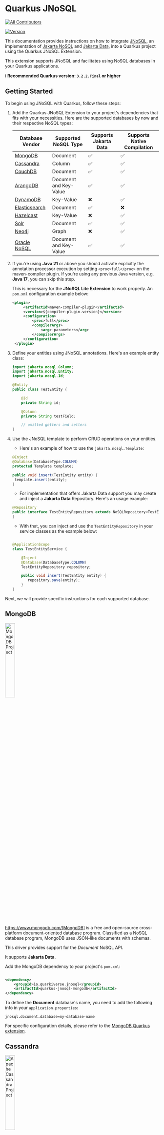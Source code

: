 # Quarkus JNoSQL

<!-- ALL-CONTRIBUTORS-BADGE:START - Do not remove or modify this section -->
[![All Contributors](https://img.shields.io/badge/all_contributors-2-orange.svg?style=flat-square)](#contributors-)
<!-- ALL-CONTRIBUTORS-BADGE:END -->

[![Version](https://img.shields.io/maven-central/v/io.quarkiverse.jnosql/quarkus-jnosql-core?logo=apache-maven&style=flat-square)](https://search.maven.org/artifact/io.quarkiverse.jnosql/quarkus-jnosql-core)

This documentation provides instructions on how to integrate [JNoSQL](https://www.jnosql.org/), an implementation of [Jakarta NoSQL](https://jakarta.ee/specifications/nosql/) and [Jakarta Data](https://jakarta.ee/specifications/data/), into a Quarkus project using the Quarkus JNoSQL Extension. 

This extension supports JNoSQL and facilitates using NoSQL databases in your Quarkus applications.

:information_source: **Recommended Quarkus version: `3.2.2.Final` or higher**

## Getting Started

To begin using JNoSQL with Quarkus, follow these steps:

1. Add the Quarkus JNoSQL Extension to your project's dependencies that fits with your necessities. Here are the supported
   databases by now and their respective NoSQL types:

   | Database Vendor                 | Supported NoSQL Type   | Supports Jakarta Data     | Supports Native Compilation | 
   |---------------------------------|------------------------|---------------------------| -------------------------- |
   | [MongoDB](#mongodb)             | Document               | ✅                         | ✅                          |
   | [Cassandra](#cassandra)         | Column                 | ✅                         | ✅                          |
   | [CouchDB](#couchdb)             | Document               | ✅                         | ✅                          |
   | [ArangoDB](#arangodb)           | Document and Key-Value | ✅                         | ✅                          |
   | [DynamoDB](#dynamodb)           | Key-Value              | ❌                         | ✅                          |
   | [Elasticsearch](#elasticsearch) | Document               | ✅                         | ❌                          | 
   | [Hazelcast](#hazelcast)         | Key-Value              | ❌                         | ✅                          |
   | [Solr](#solr)                   | Document               | ✅                         | ✅                          |
   | [Neo4j](#neo4j)                 | Graph                  | ❌                          | ✅                          |
   | [Oracle NoSQL](#oracle-nosql)   | Document and Key-Value | ✅                          | ✅                          |


2. If you're using **Java 21** or above you should activate explicitly the annotation processor execution by setting `<proc>full</proc>` on the maven-compiler plugin. If you're using any previous Java version, e.g. **Java 17**, you can skip this step.
   
   This is necessary for the **JNoSQL Lite Extension** to work properly. An `pom.xml` configuration example below:

   ```xml
   <plugin>
        <artifactId>maven-compiler-plugin</artifactId>
        <version>${compiler-plugin.version}</version>
        <configuration>
            <proc>full</proc>
            <compilerArgs>
                <arg>-parameters</arg>
            </compilerArgs>
        </configuration>
    </plugin>
   ```

3. Define your entities using JNoSQL annotations. Here's an example entity class:

   ```java
   import jakarta.nosql.Column;
   import jakarta.nosql.Entity;
   import jakarta.nosql.Id;

   @Entity
   public class TestEntity {

       @Id
       private String id;

       @Column
       private String testField;
   
       // omitted getters and setters
   }
   ```

4. Use the JNoSQL template to perform CRUD operations on your entities.

   * Here's an example of how to use the `jakarta.nosql.Template`:
   
   ```java
   @Inject
   @Database(DatabaseType.COLUMN)
   protected Template template;

   public void insert(TestEntity entity) {
    template.insert(entity);
   }
   ```
   
   * For implementation that offers Jakarta Data support you may create and inject a **Jakarta Data** Repository. Here's an usage example:

   ```java
   @Repository
   public interface TestEntityRepository extends NoSQLRepository<TestEntity, String> {
   }
   ```

   * With that, you can inject and use the `TestEntityRepository` in your service classes as the example below: 

   ```java
   
   @ApplicationScope
   class TestEntityService {
   
       @Inject
       @Database(DatabaseType.COLUMN)
       TestEntityRepository repository;
   
       public void insert(TestEntity entity) {
          repository.save(entity);
       }
   }
   ```

Next, we will provide specific instructions for each supported database.

## MongoDB

<img src="https://jnosql.github.io/img/logos/mongodb.png" alt="MongoDB Project" align="center" width="25%" height="25%"/>

https://www.mongodb.com/[MongoDB] is a free and open-source cross-platform document-oriented database program.
Classified as a NoSQL database program, MongoDB uses JSON-like documents with schemas.

This driver provides support for the *Document* NoSQL API.

It supports **Jakarta Data**.

Add the MongoDB dependency to your project's `pom.xml`:

```xml

<dependency>
    <groupId>io.quarkiverse.jnosql</groupId>
    <artifactId>quarkus-jnosql-mongodb</artifactId>
</dependency>
```

To define the **Document** database's name, you need to add the following info in your `application.properties`:

```properties
jnosql.document.database=my-database-name
```

For specific configuration details, please refer to the [MongoDB Quarkus extension](https://quarkus.io/guides/mongodb).

## Cassandra

<img src="https://jnosql.github.io/img/logos/cassandra.png" alt="Apache Cassandra Project" align="center" width="25%" height="25%"/>

[Apache Cassandra](https://cassandra.apache.org/) is a free and open-source distributed database management system designed to handle large amounts of data across many commodity servers, providing high availability with no single point of failure.

This driver provides support for the *Column* NoSQL API.

It supports **Jakarta Data**.

Add the Cassandra dependency to your project's `pom.xml`:

```xml

<dependency>
    <groupId>io.quarkiverse.jnosql</groupId>
    <artifactId>quarkus-jnosql-cassandra</artifactId>
</dependency>
```

To define the **Column** database's name, you need to add the following info in your `application.properties`:

```properties
jnosql.column.database=my-database-name
```

Please refer to the [Cassandra Quarkus extension](https://quarkus.io/guides/cassandra) for specific configuration
details.

## ArangoDB

<img src="https://jnosql.github.io/img/logos/ArangoDB.png" alt="ArangoDB Project" align="center" width="25%" height="25%" />

[ArangoDB](https://www.arangodb.com/) is a native multi-model database with flexible data models for documents, graphs,
and key-values.
Build high performance applications using a convenient SQL-like query language or JavaScript extensions.

This extension offers support for **Document** and **Key-Value** types. Also, it provides support for **Jakarta Data** for Document NoSQL Entities.

Add the ArangoDB dependency to your project's `pom.xml`:

```xml

<dependency>
    <groupId>io.quarkiverse.jnosql</groupId>
    <artifactId>quarkus-jnosql-arangodb</artifactId>
    <version>${quarkus-jnosql.version}</version>
</dependency>
```

To define the **Key-Value** database's name, you need to add the following info in your `application.properties`:

```properties
jnosql.keyvalue.database=my-database-name
```

To define the **Document** database's name, you need to add the following info in your `application.properties`:

```properties
jnosql.document.database=my-database-name
```

For specific configuration details, please refer to
the [ArangoDB JNoSQL driver](https://github.com/eclipse/jnosql-databases#arangodb).

## DynamoDB

<img src="https://user-images.githubusercontent.com/6509926/70553550-f033b980-1b40-11ea-9192-759b3b1053b3.png" align="center" width="25%" height="25%"/>

[Amazon DynamoDB](https://aws.amazon.com/dynamodb/) is a fully managed, serverless, key-value and document NoSQL database designed to run high-performance applications at any scale. DynamoDB offers built-in security, continuous backups, automated multi-Region replication, in-memory caching, and data import and export tools.

This driver has support for two NoSQL API types: *Key-Value*.

Add the DynamoDB dependency to your project's `pom.xml`:

```xml

<dependency>
    <groupId>io.quarkiverse.jnosql</groupId>
    <artifactId>quarkus-jnosql-dynamodb</artifactId>
</dependency>
```

To define the **Key-Value** database's name, you need to add the following info in your `application.properties`:

```properties
jnosql.keyvalue.database=my-database-name
```

Please refer to
the [DynamoDB Quarkiverse extension](https://quarkiverse.github.io/quarkiverse-docs/quarkus-amazon-services/dev/amazon-dynamodb.html)
for specific configuration details.

## Hazelcast

<img src="https://jnosql.github.io/img/logos/hazelcast.svg" alt="Hazelcast Project" align="center" width="25%" height="25%"/>

[Hazelcast](https://hazelcast.com/) is an open source in-memory data grid based on Java.

This driver provides support for the *Key-Value* NoSQL API.

Add the Hazelcast dependency to your project's `pom.xml`:

```xml

<dependency>
    <groupId>io.quarkiverse.jnosql</groupId>
    <artifactId>quarkus-jnosql-hazelcast</artifactId>
</dependency>
```

To define the **Key-Value** database's name, you need to add the following info in your `application.properties`:

```properties
jnosql.keyvalue.database=my-database-name
```

Please refer to the [Quarkus Hazelcast extension](https://github.com/hazelcast/quarkus-hazelcast-client) for specific
configuration details.

## CouchDB

<img src="https://www.jnosql.org/img/logos/couchdb.png" alt="CouchDB" align="center" width="25%" height="25%"/>

The [CouchDB](https://couchdb.apache.org/) driver provides an API integration between Java and the database through a standard communication level.

This driver provides support for the *Document* NoSQL API.

It supports **Jakarta Data**.

Add the CouchDB dependency to your project's `pom.xml`:

```xml

<dependency>
    <groupId>io.quarkiverse.jnosql</groupId>
    <artifactId>quarkus-jnosql-couchdb</artifactId>
</dependency>
```

To define the **Document** database's name, you need to add the following info in your `application.properties`:

```properties
jnosql.document.database=my-database-name
```

For specific configuration details, please refer to
the [CouchDB JNoSQL driver](https://github.com/eclipse/jnosql-databases#couchdb).

## Elasticsearch

<img src="https://jnosql.github.io/img/logos/elastic.svg" alt="Elasticsearch Project" align="center" width="25%" height="25%"/>

[Elasticsearch](https://www.elastic.co/) is a search engine based on Lucene.  
It provides a distributed, multitenant-capable full-text search engine with an HTTP web interface and schema-free JSON documents.  
Elasticsearch is developed in Java and is released as open source under the terms of the Apache License. Elasticsearch is the most popular enterprise search engine followed by Apache Solr, also based on Lucene.

This driver provides support for the *Document* NoSQL API.

It supports **Jakarta Data**.

:information_source: **It does not support native compilation, unfortunately.**

Add the Elasticsearch dependency to your project's `pom.xml`:

```xml

<dependency>
    <groupId>io.quarkiverse.jnosql</groupId>
    <artifactId>quarkus-jnosql-elasticsearch</artifactId>
</dependency>
```

To define the **Document** database's name, you need to add the following info in your `application.properties`:

```properties
jnosql.document.database=my-database-name
```
Please refer to
the [Elasticsearch Quarkus extension](https://quarkus.io/guides/elasticsearch#using-the-elasticsearch-java-client) for
specific configuration details.

## Solr

<img src="https://jnosql.github.io/img/logos/solr.svg" alt="Apache Solr Project" align="center" width="20%" height="20%"/>

[Solr](https://solr.apache.org/) is an open-source enterprise-search platform, written in Java, from the Apache Lucene project.
Its major features include full-text search, hit highlighting, faceted search, real-time indexing, dynamic clustering, database integration, NoSQL features and rich document (e.g., Word, PDF) handling.
Providing distributed search and index replication, Solr is designed for scalability and fault tolerance.
Solr is widely used for enterprise search and analytics use cases and has an active development community and regular releases.

This driver provides support for the *Document* NoSQL API.

It supports **Jakarta Data**.

Add the Quarkus JNoSQL Solr dependency to your project's `pom.xml`:

```xml

<dependency>
    <groupId>io.quarkiverse.jnosql</groupId>
    <artifactId>quarkus-jnosql-solr</artifactId>
</dependency>
```

For specific configuration details, please refer to
the [Solr JNoSQL driver](https://github.com/eclipse/jnosql-databases#solr).


## Neo4j

<img src="https://jnosql.github.io/img/logos/neo4j.png" alt="Neo4J Project" align="center" width="25%" height="25%"/>

[Neo4J](https://neo4j.com/) is a highly scalable, native graph database designed to manage complex relationships in data. It enables developers to build applications that leverage the power of graph traversal, pattern matching, and high-performance querying using the **Cypher** query language.

This API provides support for **Graph** database operations, including entity persistence, query execution via Cypher, and relationship traversal.

:information_source: This extension is using the **org.eclipse.jnosql.databases:jnosql-neo4j:1.1.7-SNAPSHOT**

Add the Quarkus JNoSQL Neo4j dependency to your project's `pom.xml`:

```xml

<dependency>
    <groupId>io.quarkiverse.jnosql</groupId>
    <artifactId>quarkus-jnosql-neo4j</artifactId>
</dependency>
```

Now, you can use the `org.eclipse.jnosql.mapping.graph.GraphTemplate`, a `jakarta.nosql.Template` specialized interface, to perform CRUD operations on your entities.

* Here's an example of how to use the `jakarta.nosql.Template`:

  ```java
  @Inject
  @Database(DatabaseType.GRAPH)
  protected GraphTemplate template;

  public void insert(TestEntity entity) {
   template.insert(entity);
  }
  ```

To use the **org.eclipse.jnosql.databases:jnosql-neo4j:1.1.7-SNAPSHOT** API, you need to add the following repositories to your `pom.xml` or to your `$HOME/.m2/settings.xml`:

```xml
    <repositories>
        <repository>
            <id>jakarta.sonatype.org-snapshot</id>
            <url>https://jakarta.oss.sonatype.org/content/repositories/snapshots/</url>
            <releases>
                <enabled>false</enabled>
            </releases>
            <snapshots>
                <enabled>true</enabled>
            </snapshots>
        </repository>
        <repository>
            <id>oss.sonatype.org-snapshot</id>
            <url>https://oss.sonatype.org/content/repositories/snapshots</url>
            <releases>
                <enabled>false</enabled>
            </releases>
            <snapshots>
                <enabled>true</enabled>
            </snapshots>
        </repository>
    </repositories>
```


For specific configuration details, please refer to the [Quarkus Neo4j extension](https://docs.quarkiverse.io/quarkus-neo4j/dev/index.html).

## Oracle NoSQL

<img src="https://jnosql.github.io/img/logos/oracle.png" alt="Oracle NoSQL Project" align="center" width="25%" height="25%"/>

[Oracle NoSQL Database](https://www.oracle.com/database/nosql/technologies/nosql/) is a versatile multi-model database offering flexible data models for documents, graphs, and key-value pairs. It empowers developers to build high-performance applications using a user-friendly SQL-like query language or JavaScript extensions.

This API provides support for *Document* and *Key-Value* data types.

It supports **Jakarta Data**.

Add the Quarkus JNoSQL Oracle NoSQL dependency to your project's `pom.xml`:

```xml

<dependency>
    <groupId>io.quarkiverse.jnosql</groupId>
    <artifactId>quarkus-jnosql-oracle-nosql</artifactId>
</dependency>
```

For specific configuration details, please refer to
the [Oracle NoSQL JNoSQL driver](https://github.com/eclipse/jnosql-databases#oracle-nosql).


## Contributors ✨

Thanks to these wonderful people ([emoji key](https://allcontributors.org/docs/en/emoji-key)) for their contributions:

<!-- ALL-CONTRIBUTORS-LIST:START - Do not remove or modify this section -->
<!-- prettier-ignore-start -->
<!-- markdownlint-disable -->
<table>
  <tbody>
    <tr>
      <td align="center" valign="top" width="14.28%"><a href="https://github.com/amoscatelli"><img src="https://avatars.githubusercontent.com/u/16684470?v=4?s=100" width="100px;" alt="amoscatelli"/><br /><sub><b>amoscatelli</b></sub></a><br /><a href="https://github.com/quarkiverse/quarkus-jnosql/commits?author=amoscatelli" title="Code">💻</a> <a href="#maintenance-amoscatelli" title="Maintenance">🚧</a></td>
      <td align="center" valign="top" width="14.28%"><a href="https://link.maxdearruda.com/me"><img src="https://avatars.githubusercontent.com/u/6537623?v=4?s=100" width="100px;" alt="Maximillian Arruda"/><br /><sub><b>Maximillian Arruda</b></sub></a><br /><a href="https://github.com/quarkiverse/quarkus-jnosql/commits?author=dearrudam" title="Code">💻</a></td>
      <td align="center" valign="top" width="14.28%"><a href="https://otaviojava.com/"><img src="https://avatars.githubusercontent.com/u/863011?v=4?s=100" width="100px;" alt="Otávio Santana"/><br /><sub><b>Otávio Santana</b></sub></a><br /><a href="https://github.com/quarkiverse/quarkus-jnosql/commits?author=otaviojava" title="Code">💻</a></td>
    </tr>
  </tbody>
</table>

<!-- markdownlint-restore -->
<!-- prettier-ignore-end -->

<!-- ALL-CONTRIBUTORS-LIST:END -->

This project follows the [all-contributors](https://github.com/all-contributors/all-contributors) specification.
Contributions of any kind are welcome!
